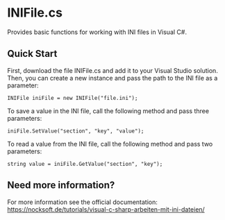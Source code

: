 # INIFile.cs
Provides basic functions for working with INI files in Visual C#.

## Quick Start

First, download the file INIFile.cs and add it to your Visual Studio solution.
Then, you can create a new instance and pass the path to the INI file as a parameter:
```
INIFile iniFile = new INIFile("file.ini");
```

To save a value in the INI file, call the following method and pass three parameters:
```
iniFile.SetValue("section", "key", "value");
```

To read a value from the INI file, call the following method and pass two parameters:
```
string value = iniFile.GetValue("section", "key");
```

## Need more information?
For more information see the official documentation: https://nocksoft.de/tutorials/visual-c-sharp-arbeiten-mit-ini-dateien/
